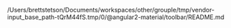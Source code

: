 /Users/brettstetson/Documents/workspaces/other/grouple/tmp/vendor-input_base_path-tQrM44fS.tmp/0/@angular2-material/toolbar/README.md